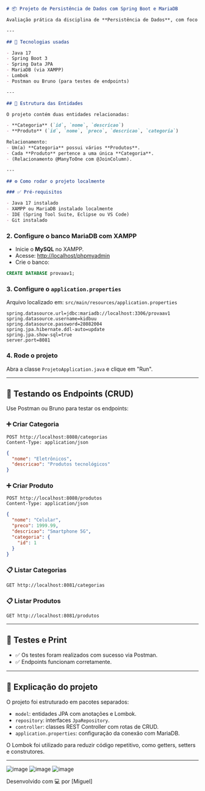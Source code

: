 
```markdown
# 📦 Projeto de Persistência de Dados com Spring Boot e MariaDB

Avaliação prática da disciplina de **Persistência de Dados**, com foco em mapeamento de entidades, uso de Spring Boot, JPA, MariaDB e Lombok.

---

## 🚀 Tecnologias usadas

- Java 17
- Spring Boot 3
- Spring Data JPA
- MariaDB (via XAMPP)
- Lombok
- Postman ou Bruno (para testes de endpoints)

---

## 📁 Estrutura das Entidades

O projeto contém duas entidades relacionadas:

- **Categoria** (`id`, `nome`, `descricao`)
- **Produto** (`id`, `nome`, `preco`, `descricao`, `categoria`)

Relacionamento:
- Um(a) **Categoria** possui vários **Produtos**.
- Cada **Produto** pertence a uma única **Categoria**.
- (Relacionamento @ManyToOne com @JoinColumn).

---

## ⚙️ Como rodar o projeto localmente

### ✅ Pré-requisitos

- Java 17 instalado
- XAMPP ou MariaDB instalado localmente
- IDE (Spring Tool Suite, Eclipse ou VS Code)
- Git instalado

```

### 2. Configure o banco MariaDB com XAMPP

- Inicie o **MySQL** no XAMPP.
- Acesse: [http://localhost/phpmyadmin](http://localhost/phpmyadmin)
- Crie o banco:

```sql
CREATE DATABASE provaav1;
```

### 3. Configure o `application.properties`

Arquivo localizado em: `src/main/resources/application.properties`

```properties
spring.datasource.url=jdbc:mariadb://localhost:3306/provaav1
spring.datasource.username=kidbuu
spring.datasource.password=28082004
spring.jpa.hibernate.ddl-auto=update
spring.jpa.show-sql=true
server.port=8081
```

### 4. Rode o projeto

Abra a classe `ProjetoApplication.java` e clique em "Run".

---

## 🔎 Testando os Endpoints (CRUD)

Use Postman ou Bruno para testar os endpoints:

### ➕ Criar Categoria
```
POST http://localhost:8080/categorias
Content-Type: application/json
```
```json
{
  "nome": "Eletrônicos",
  "descricao": "Produtos tecnológicos"
}
```

### ➕ Criar Produto
```
POST http://localhost:8080/produtos
Content-Type: application/json
```
```json
{
  "nome": "Celular",
  "preco": 1999.99,
  "descricao": "Smartphone 5G",
  "categoria": {
    "id": 1
  }
}
```

### 📋 Listar Categorias
```
GET http://localhost:8081/categorias
```

### 📋 Listar Produtos
```
GET http://localhost:8081/produtos
```

---

## 🧪 Testes e Print

- ✅ Os testes foram realizados com sucesso via Postman.
- ✅ Endpoints funcionam corretamente.
---

## 🧠 Explicação do projeto

O projeto foi estruturado em pacotes separados:

- `model`: entidades JPA com anotações e Lombok.
- `repository`: interfaces `JpaRepository`.
- `controller`: classes REST Controller com rotas de CRUD.
- `application.properties`: configuração da conexão com MariaDB.

O Lombok foi utilizado para reduzir código repetitivo, como getters, setters e construtores.

---

![image](https://github.com/user-attachments/assets/2a734c92-2e72-4bbd-9320-f5a44df80209)
![image](https://github.com/user-attachments/assets/d42d2281-6feb-429d-8aca-120acefac898)
![image](https://github.com/user-attachments/assets/570ba84b-b4cd-45c0-bd87-1cba1d872eaa)





Desenvolvido com 💻 por [Miguel]
```



